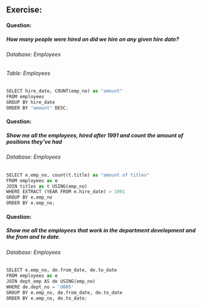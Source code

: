 ## Exercise:

#### Question:

##### How many people were hired on did we hire on any given hire date?
###### Database: Employees
###### Table: Employees

```python
SELECT hire_date, COUNT(emp_no) as "amount"
FROM employees
GROUP BY hire_date
ORDER BY "amount" DESC;
```

#### Question:
##### Show me all the employees, hired after 1991 and count the amount of positions they've had
######  Database: Employees


```python
SELECT e.emp_no, count(t.title) as "amount of titles"
FROM employees as e
JOIN titles as t USING(emp_no)
WHERE EXTRACT (YEAR FROM e.hire_date) > 1991
GROUP BY e.emp_no
ORDER BY e.emp_no;
```

#### Question:
##### Show me all the employees that work in the department development and the from and to date.
###### Database: Employees

```python
SELECT e.emp_no, de.from_date, de.to_date
FROM employees as e
JOIN dept_emp AS de USING(emp_no)
WHERE de.dept_no = 'd005'
GROUP BY e.emp_no, de.from_date, de.to_date
ORDER BY e.emp_no, de.to_date;
```